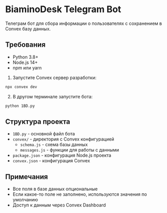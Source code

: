 # BiaminoDesk Telegram Bot

Телеграм бот для сбора информации о пользователях с сохранением в Convex базу данных.

## Требования

- Python 3.8+
- Node.js 14+
- npm или yarn

1. Запустите Convex сервер разработки:
```bash
npx convex dev
```

2. В другом терминале запустите бота:
```bash
python 1BD.py
```

## Структура проекта

- `1BD.py` - основной файл бота
- `convex/` - директория с Convex конфигурацией
  - `schema.js` - схема базы данных
  - `messages.js` - функции для работы с данными
- `package.json` - конфигурация Node.js проекта
- `convex.json` - конфигурация Convex

## Примечания

- Все поля в базе данных опциональные
- Если какое-то поле не заполнено, используются значения по умолчанию
- Доступ к данным через Convex Dashboard
